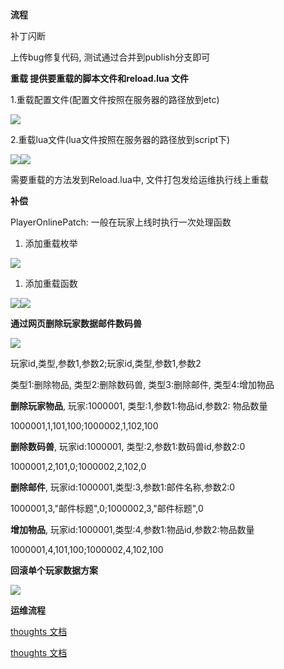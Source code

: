 **流程**

补丁闪断

上传bug修复代码, 测试通过合并到publish分支即可

**重载 提供要重载的脚本文件和reload.lua 文件**

1.重载配置文件(配置文件按照在服务器的路径放到etc)

![](https://cdn.nlark.com/yuque/0/2024/png/43288467/1712655986013-ada6df63-9274-4cdb-b1d5-48e1a0f02383.png)

2.重载lua文件(lua文件按照在服务器的路径放到script下)

![](https://cdn.nlark.com/yuque/0/2024/png/43288467/1712655986378-5faff48b-d66b-4754-9348-8e706c5b385c.png)![](https://cdn.nlark.com/yuque/0/2024/png/43288467/1712655986699-ee589b43-0215-4c12-8bf6-52848ba99d17.png)

需要重载的方法发到Reload.lua中, 文件打包发给运维执行线上重载

**补偿**

PlayerOnlinePatch: 一般在玩家上线时执行一次处理函数

1. 添加重载枚举

![](https://cdn.nlark.com/yuque/0/2024/png/43288467/1712655987036-1b919736-a03d-4cba-a480-e29d740c73e8.png)

1. 添加重载函数

![](https://cdn.nlark.com/yuque/0/2024/png/43288467/1712655987374-cfa0512d-2024-45df-88c1-75473da9167b.png)![](https://cdn.nlark.com/yuque/0/2024/png/43288467/1712655987715-5a036c70-9ad8-4550-9d13-fa44d7ccddf4.png)

**通过网页删除玩家数据邮件数码兽**

![](https://cdn.nlark.com/yuque/0/2024/png/43288467/1712655988056-af09395d-6a24-4dff-aede-8303899d737a.png)

玩家id,类型,参数1,参数2;玩家id,类型,参数1,参数2

类型1:删除物品, 类型2:删除数码兽, 类型3:删除邮件, 类型4:增加物品

**删除玩家物品**, 玩家:1000001, 类型:1,参数1:物品id,参数2: 物品数量

1000001,1,101,100;1000002,1,102,100

**删除数码兽**, 玩家id:1000001, 类型:2,参数1:数码兽id,参数2:0

1000001,2,101,0;1000002,2,102,0

**删除邮件**, 玩家id:1000001,类型:3,参数1:邮件名称,参数2:0

1000001,3,"邮件标题",0;1000002,3,"邮件标题",0

**增加物品**, 玩家id:1000001,类型:4,参数1:物品id,参数2:物品数量

1000001,4,101,100;1000002,4,102,100

**回滚单个玩家数据方案**

![](https://cdn.nlark.com/yuque/0/2024/png/43288467/1712655988388-1890f92d-b66e-441d-8367-cd8024210018.png)

**运维流程**

[thoughts 文档](https://thoughts.teambition.com/workspaces/5dfb64dfdd03ff001360619e/docs/5ed709371bb9330001309116)

[thoughts 文档](https://thoughts.teambition.com/workspaces/5dfb64dfdd03ff001360619e/docs/5ed7092f1bb9330001309069)

